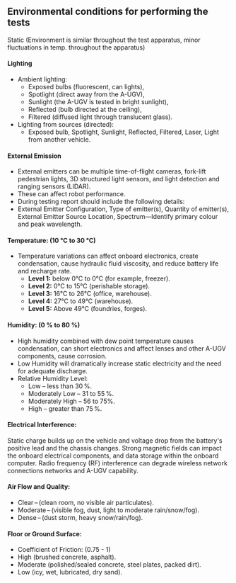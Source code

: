 ## Environmental conditions for performing the tests

Static (Environment is similar throughout the test apparatus, minor fluctuations in temp. throughout the apparatus)

#### Lighting

- Ambient lighting:
    - Exposed bulbs (fluorescent, can lights),
    - Spotlight (direct away from the A-UGV),
    - Sunlight (the A-UGV is tested in bright sunlight),
    - Reflected (bulb directed at the ceiling),
    - Filtered (diffused light through translucent glass).
- Lighting from sources (directed):
    - Exposed bulb, Spotlight, Sunlight, Reflected, Filtered, Laser, Light from another vehicle.

#### External Emission

- External emitters can be multiple time-of-flight cameras, fork-lift pedestrian lights, 3D structured light sensors, and light detection and ranging sensors (LIDAR).
- These can affect robot performance.
- During testing report should include the following details:
- External Emitter Configuration, Type of emitter(s), Quantity of emitter(s), External Emitter Source Location, Spectrum—Identify primary colour and peak wavelength.

#### Temperature: (10 °C to 30 °C)

- Temperature variations can affect onboard electronics, create condensation, cause hydraulic fluid viscosity, and reduce battery life and recharge rate.
    - **Level 1:** below 0°C to 0°C (for example, freezer).
    - **Level 2:** 0°C to 15°C (perishable storage).
    - **Level 3:** 16°C to 26°C (office, warehouse).
    - **Level 4:** 27°C to 49°C (warehouse).
    - **Level 5:** Above 49°C (foundries, forges).

#### Humidity: (0 % to 80 %)

- High humidity combined with dew point temperature causes condensation, can short electronics and affect lenses and other A-UGV components, cause corrosion.
- Low Humidity will dramatically increase static electricity and the need for adequate discharge.
- Relative Humidity Level:
   -  Low – less than 30 %.
   -  Moderately Low – 31 to 55 %.
    - Moderately High – 56 to 75%.
    -  High – greater than 75 %.

#### Electrical Interference:

Static charge builds up on the vehicle and voltage drop from the battery's positive lead and the chassis changes. Strong magnetic fields can impact the onboard electrical components, and data storage within the onboard computer. Radio frequency (RF) interference can degrade wireless network connections networks and A-UGV capability.

#### Air Flow and Quality:

- Clear – (clean room, no visible air particulates).
- Moderate – (visible fog, dust, light to moderate rain/snow/fog).
- Dense – (dust storm, heavy snow/rain/fog).

#### Floor or Ground Surface:

- Coefficient of Friction: (0.75 - 1)
- High (brushed concrete, asphalt).
- Moderate (polished/sealed concrete, steel plates, packed dirt).
- Low (icy, wet, lubricated, dry sand).




